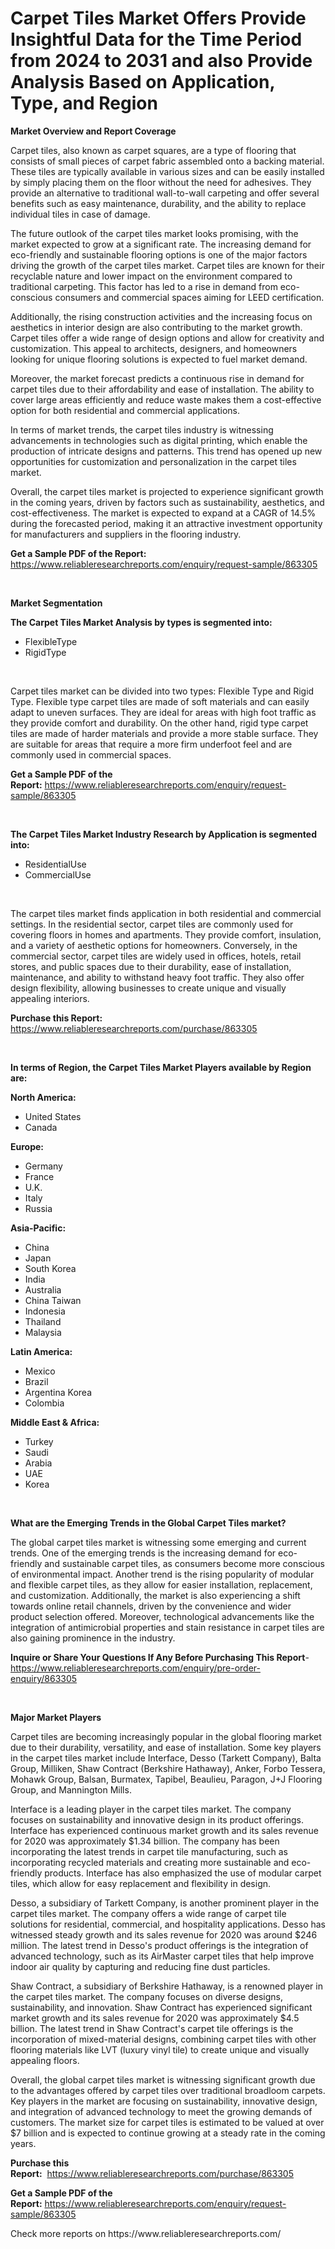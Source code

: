 <p><h1>Carpet Tiles Market Offers Provide Insightful Data for the Time Period from 2024 to 2031 and also Provide Analysis Based on Application, Type, and Region</h1></p><p><strong>Market Overview and Report Coverage</strong></p>
<p><p>Carpet tiles, also known as carpet squares, are a type of flooring that consists of small pieces of carpet fabric assembled onto a backing material. These tiles are typically available in various sizes and can be easily installed by simply placing them on the floor without the need for adhesives. They provide an alternative to traditional wall-to-wall carpeting and offer several benefits such as easy maintenance, durability, and the ability to replace individual tiles in case of damage.</p><p>The future outlook of the carpet tiles market looks promising, with the market expected to grow at a significant rate. The increasing demand for eco-friendly and sustainable flooring options is one of the major factors driving the growth of the carpet tiles market. Carpet tiles are known for their recyclable nature and lower impact on the environment compared to traditional carpeting. This factor has led to a rise in demand from eco-conscious consumers and commercial spaces aiming for LEED certification.</p><p>Additionally, the rising construction activities and the increasing focus on aesthetics in interior design are also contributing to the market growth. Carpet tiles offer a wide range of design options and allow for creativity and customization. This appeal to architects, designers, and homeowners looking for unique flooring solutions is expected to fuel market demand.</p><p>Moreover, the market forecast predicts a continuous rise in demand for carpet tiles due to their affordability and ease of installation. The ability to cover large areas efficiently and reduce waste makes them a cost-effective option for both residential and commercial applications.</p><p>In terms of market trends, the carpet tiles industry is witnessing advancements in technologies such as digital printing, which enable the production of intricate designs and patterns. This trend has opened up new opportunities for customization and personalization in the carpet tiles market.</p><p>Overall, the carpet tiles market is projected to experience significant growth in the coming years, driven by factors such as sustainability, aesthetics, and cost-effectiveness. The market is expected to expand at a CAGR of 14.5% during the forecasted period, making it an attractive investment opportunity for manufacturers and suppliers in the flooring industry.</p></p>
<p><strong>Get a Sample PDF of the Report:</strong> <a href="https://www.reliableresearchreports.com/enquiry/request-sample/863305">https://www.reliableresearchreports.com/enquiry/request-sample/863305</a></p>
<p>&nbsp;</p>
<p><strong>Market Segmentation</strong></p>
<p><strong>The Carpet Tiles Market Analysis by types is segmented into:</strong></p>
<p><ul><li>FlexibleType</li><li>RigidType</li></ul></p>
<p>&nbsp;</p>
<p><p>Carpet tiles market can be divided into two types: Flexible Type and Rigid Type. Flexible type carpet tiles are made of soft materials and can easily adapt to uneven surfaces. They are ideal for areas with high foot traffic as they provide comfort and durability. On the other hand, rigid type carpet tiles are made of harder materials and provide a more stable surface. They are suitable for areas that require a more firm underfoot feel and are commonly used in commercial spaces.</p></p>
<p><strong>Get a Sample PDF of the Report:</strong>&nbsp;<a href="https://www.reliableresearchreports.com/enquiry/request-sample/863305">https://www.reliableresearchreports.com/enquiry/request-sample/863305</a></p>
<p>&nbsp;</p>
<p><strong>The Carpet Tiles Market Industry Research by Application is segmented into:</strong></p>
<p><ul><li>ResidentialUse</li><li>CommercialUse</li></ul></p>
<p>&nbsp;</p>
<p><p>The carpet tiles market finds application in both residential and commercial settings. In the residential sector, carpet tiles are commonly used for covering floors in homes and apartments. They provide comfort, insulation, and a variety of aesthetic options for homeowners. Conversely, in the commercial sector, carpet tiles are widely used in offices, hotels, retail stores, and public spaces due to their durability, ease of installation, maintenance, and ability to withstand heavy foot traffic. They also offer design flexibility, allowing businesses to create unique and visually appealing interiors.</p></p>
<p><strong>Purchase this Report:</strong>&nbsp; <a href="https://www.reliableresearchreports.com/purchase/863305">https://www.reliableresearchreports.com/purchase/863305</a></p>
<p>&nbsp;</p>
<p><strong>In terms of Region, the Carpet Tiles Market Players available by Region are:</strong></p>
<p>
    <p> <strong> North America: </strong>
        <ul>
            <li>United States</li>
            <li>Canada</li>
        </ul>
        </p> 
    <p> <strong> Europe: </strong>
        <ul>
            <li>Germany</li>
            <li>France</li>
            <li>U.K.</li>
            <li>Italy</li>
            <li>Russia</li>
        </ul>
        </p> 
    <p> <strong> Asia-Pacific: </strong>
        <ul>
            <li>China</li>
            <li>Japan</li>
            <li>South Korea</li>
            <li>India</li>
            <li>Australia</li>
            <li>China Taiwan</li>
            <li>Indonesia</li>
            <li>Thailand</li>
            <li>Malaysia</li>
        </ul>
        </p> 
    <p> <strong> Latin America: </strong>
        <ul>
            <li>Mexico</li>
            <li>Brazil</li>
            <li>Argentina Korea</li>
            <li>Colombia</li>
        </ul>
        </p> 
    <p> <strong> Middle East & Africa: </strong>
        <ul>
            <li>Turkey</li>
            <li>Saudi</li>
            <li>Arabia</li>
            <li>UAE</li>
            <li>Korea</li>
        </ul>
    </p>
    </p>
<p>&nbsp;</p>
<p><strong>What are the Emerging Trends in the Global Carpet Tiles market?</strong></p>
<p><p>The global carpet tiles market is witnessing some emerging and current trends. One of the emerging trends is the increasing demand for eco-friendly and sustainable carpet tiles, as consumers become more conscious of environmental impact. Another trend is the rising popularity of modular and flexible carpet tiles, as they allow for easier installation, replacement, and customization. Additionally, the market is also experiencing a shift towards online retail channels, driven by the convenience and wider product selection offered. Moreover, technological advancements like the integration of antimicrobial properties and stain resistance in carpet tiles are also gaining prominence in the industry.</p></p>
<p><strong>Inquire or Share Your Questions If Any Before Purchasing This Report</strong>- <a href="https://www.reliableresearchreports.com/enquiry/pre-order-enquiry/863305">https://www.reliableresearchreports.com/enquiry/pre-order-enquiry/863305</a></p>
<p>&nbsp;</p>
<p><strong>Major Market Players</strong></p>
<p><p>Carpet tiles are becoming increasingly popular in the global flooring market due to their durability, versatility, and ease of installation. Some key players in the carpet tiles market include Interface, Desso (Tarkett Company), Balta Group, Milliken, Shaw Contract (Berkshire Hathaway), Anker, Forbo Tessera, Mohawk Group, Balsan, Burmatex, Tapibel, Beaulieu, Paragon, J+J Flooring Group, and Mannington Mills.</p><p>Interface is a leading player in the carpet tiles market. The company focuses on sustainability and innovative design in its product offerings. Interface has experienced continuous market growth and its sales revenue for 2020 was approximately $1.34 billion. The company has been incorporating the latest trends in carpet tile manufacturing, such as incorporating recycled materials and creating more sustainable and eco-friendly products. Interface has also emphasized the use of modular carpet tiles, which allow for easy replacement and flexibility in design.</p><p>Desso, a subsidiary of Tarkett Company, is another prominent player in the carpet tiles market. The company offers a wide range of carpet tile solutions for residential, commercial, and hospitality applications. Desso has witnessed steady growth and its sales revenue for 2020 was around $246 million. The latest trend in Desso's product offerings is the integration of advanced technology, such as its AirMaster carpet tiles that help improve indoor air quality by capturing and reducing fine dust particles.</p><p>Shaw Contract, a subsidiary of Berkshire Hathaway, is a renowned player in the carpet tiles market. The company focuses on diverse designs, sustainability, and innovation. Shaw Contract has experienced significant market growth and its sales revenue for 2020 was approximately $4.5 billion. The latest trend in Shaw Contract's carpet tile offerings is the incorporation of mixed-material designs, combining carpet tiles with other flooring materials like LVT (luxury vinyl tile) to create unique and visually appealing floors.</p><p>Overall, the global carpet tiles market is witnessing significant growth due to the advantages offered by carpet tiles over traditional broadloom carpets. Key players in the market are focusing on sustainability, innovative design, and integration of advanced technology to meet the growing demands of customers. The market size for carpet tiles is estimated to be valued at over $7 billion and is expected to continue growing at a steady rate in the coming years.</p></p>
<p><strong>Purchase this Report:</strong>&nbsp;&nbsp;<a href="https://www.reliableresearchreports.com/purchase/863305">https://www.reliableresearchreports.com/purchase/863305</a></p>
<p></p>
<p><strong>Get a Sample PDF of the Report:</strong>&nbsp;<a href="https://www.reliableresearchreports.com/enquiry/request-sample/863305">https://www.reliableresearchreports.com/enquiry/request-sample/863305</a></p>
<p>Check more reports on https://www.reliableresearchreports.com/</p>